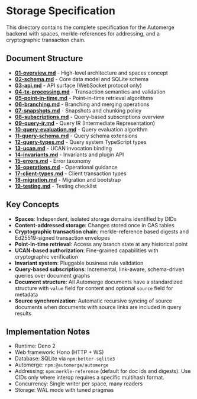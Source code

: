 # Storage Specification

This directory contains the complete specification for the Automerge backend
with spaces, merkle-references for addressing, and a cryptographic transaction
chain.

## Document Structure

- **[01-overview.md](01-overview.md)** - High-level architecture and spaces
  concept
- **[02-schema.md](02-schema.md)** - Core data model and SQLite schema
- **[03-api.md](03-api.md)** - API surface (WebSocket protocol only)
- **[04-tx-processing.md](04-tx-processing.md)** - Transaction semantics and
  validation
- **[05-point-in-time.md](05-point-in-time.md)** - Point-in-time retrieval
  algorithms
- **[06-branching.md](06-branching.md)** - Branching and merging operations
- **[07-snapshots.md](07-snapshots.md)** - Snapshots and chunking policy
- **[08-subscriptions.md](08-subscriptions.md)** - Query-based subscriptions
  overview
- **[09-query-ir.md](09-query-ir.md)** - Query IR (Intermediate Representation)
- **[10-query-evaluation.md](10-query-evaluation.md)** - Query evaluation
  algorithm
- **[11-query-schema.md](11-query-schema.md)** - Query schema extensions
- **[12-query-types.md](12-query-types.md)** - Query system TypeScript types
- **[13-ucan.md](13-ucan.md)** - UCAN invocation binding
- **[14-invariants.md](14-invariants.md)** - Invariants and plugin API
- **[15-errors.md](15-errors.md)** - Error taxonomy
- **[16-operations.md](16-operations.md)** - Operational guidance
- **[17-client-types.md](17-client-types.md)** - Client transaction types
- **[18-migration.md](18-migration.md)** - Migration and bootstrap
- **[19-testing.md](19-testing.md)** - Testing checklist

## Key Concepts

- **Spaces**: Independent, isolated storage domains identified by DIDs
- **Content-addressed storage**: Changes stored once in CAS tables
- **Cryptographic transaction chain**: merkle-reference based digests and
  Ed25519-signed transaction envelopes
- **Point-in-time retrieval**: Access any branch state at any historical point
- **UCAN-based authorization**: Fine-grained capabilities with cryptographic
  verification
- **Invariant system**: Pluggable business rule validation
- **Query-based subscriptions**: Incremental, link-aware, schema-driven queries
  over document graphs
- **Document structure**: All Automerge documents have a standardized structure
  with `value` field for content and optional `source` field for metadata
- **Source synchronization**: Automatic recursive syncing of source documents
  when documents with source links are included in query results

## Implementation Notes

- Runtime: Deno 2
- Web framework: Hono (HTTP + WS)
- Database: SQLite via `npm:better-sqlite3`
- Automerge: `npm:@automerge/automerge`
- Addressing: `npm:merkle-reference` (default for doc ids and digests). Use CIDs
  only where interop requires a specific multihash format.
- Concurrency: Single writer per space, many readers
- Storage: WAL mode with tuned pragmas
